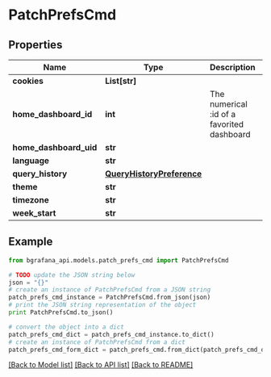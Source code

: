 # PatchPrefsCmd


## Properties
Name | Type | Description | Notes
------------ | ------------- | ------------- | -------------
**cookies** | **List[str]** |  | [optional] 
**home_dashboard_id** | **int** | The numerical :id of a favorited dashboard | [optional] [default to 0]
**home_dashboard_uid** | **str** |  | [optional] 
**language** | **str** |  | [optional] 
**query_history** | [**QueryHistoryPreference**](QueryHistoryPreference.md) |  | [optional] 
**theme** | **str** |  | [optional] 
**timezone** | **str** |  | [optional] 
**week_start** | **str** |  | [optional] 

## Example

```python
from bgrafana_api.models.patch_prefs_cmd import PatchPrefsCmd

# TODO update the JSON string below
json = "{}"
# create an instance of PatchPrefsCmd from a JSON string
patch_prefs_cmd_instance = PatchPrefsCmd.from_json(json)
# print the JSON string representation of the object
print PatchPrefsCmd.to_json()

# convert the object into a dict
patch_prefs_cmd_dict = patch_prefs_cmd_instance.to_dict()
# create an instance of PatchPrefsCmd from a dict
patch_prefs_cmd_form_dict = patch_prefs_cmd.from_dict(patch_prefs_cmd_dict)
```
[[Back to Model list]](../README.md#documentation-for-models) [[Back to API list]](../README.md#documentation-for-api-endpoints) [[Back to README]](../README.md)


